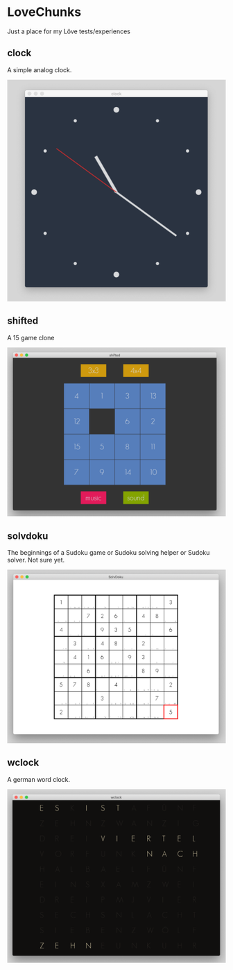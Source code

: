 # LoveChunks
Just a place for my Löve tests/experiences

## clock
A simple analog clock.

![clock screenshot](_img/clock.png)

## shifted
A 15 game clone

![shifted screenshot](_img/shifted.png)

## solvdoku
The beginnings of a Sudoku game or Sudoku solving helper or Sudoku solver. Not sure yet.

![shifted screenshot](_img/solvdoku.png)

## wclock
A german word clock.

![wclock screenshot](_img/wclock.png)

